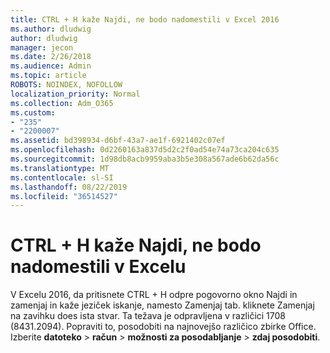 ```yaml
---
title: CTRL + H kaže Najdi, ne bodo nadomestili v Excel 2016
ms.author: dludwig
author: dludwig
manager: jecon
ms.date: 2/26/2018
ms.audience: Admin
ms.topic: article
ROBOTS: NOINDEX, NOFOLLOW
localization_priority: Normal
ms.collection: Adm_O365
ms.custom:
- "235"
- "2200007"
ms.assetid: bd398934-d6bf-43a7-ae1f-6921402c07ef
ms.openlocfilehash: 0d2260163a837d5d2c2f0ad54e74a73ca204c635
ms.sourcegitcommit: 1d98db8acb9959aba3b5e308a567ade6b62da56c
ms.translationtype: MT
ms.contentlocale: sl-SI
ms.lasthandoff: 08/22/2019
ms.locfileid: "36514527"
---
```

# <a name="ctrlh-shows-find-not-replace-in-excel"></a>CTRL + H kaže Najdi, ne bodo nadomestili v Excelu

V Excelu 2016, da pritisnete CTRL + H odpre pogovorno okno Najdi in zamenjaj in kaže jeziček iskanje, namesto Zamenjaj tab. kliknete Zamenjaj na zavihku does ista stvar. Ta težava je odpravljena v različici 1708 (8431.2094). Popraviti to, posodobiti na najnovejšo različico zbirke Office. Izberite **datoteko** \> **račun** \> **možnosti za posodabljanje** \> **zdaj posodobiti**.
  